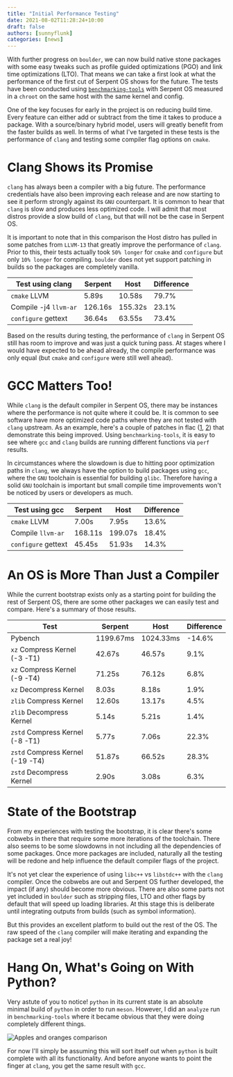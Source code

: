 ```yaml
---
title: "Initial Performance Testing"
date: 2021-08-02T11:28:24+10:00
draft: false
authors: [sunnyflunk]
categories: [news]
---
```


With further progress on `boulder`, we can now build native stone packages with some easy tweaks such as profile
guided optimizations (PGO) and link time optimizations (LTO). That means we can take a first look at what the
performance of the first cut of Serpent OS shows for the future. The tests have been conducted using
[`benchmarking-tools`](https://github.com/sunnyflunk/benchmarking-tools) with Serpent OS measured in a `chroot` on
the same host with the same kernel and config.

<!--more-->

One of the key focuses for early in the project is on reducing build time. Every feature can either add or subtract
from the time it takes to produce a package. With a source/binary hybrid model, users will greatly benefit from the
faster builds as well. In terms of what I've targeted in these tests is the performance of `clang` and testing some
compiler flag options on `cmake`.

# Clang Shows its Promise

`clang` has always been a compiler with a big future. The performance credentials have also been improving each release
and are now starting to see it perform strongly against its `GNU` counterpart. It is common to hear that `clang` is slow
and produces less optimized code. I will admit that most distros provide a slow build of `clang`, but that will not be
the case in Serpent OS.

It is important to note that in this comparison the Host distro has pulled in some patches from `LLVM-13` that greatly
improve the performance of `clang`. Prior to this, their tests actually took `50% longer` for `cmake` and `configure`
but only `10% longer` for compiling. `boulder` does not yet support patching in builds so the packages are completely
vanilla.

| Test using clang      | Serpent      | Host        | Difference |
|-----------------------|--------------|-------------|------------|
| `cmake` LLVM          | 5.89s        | 10.58s      | 79.7%      |
| Compile -j4 `llvm-ar` | 126.16s      | 155.32s     | 23.1%      |
| `configure` gettext   | 36.64s       | 63.55s      | 73.4%      |

Based on the results during testing, the performance of `clang` in Serpent OS still has room to improve and was just a
quick tuning pass. At stages where I would have expected to be ahead already, the compile performance was only equal
(but `cmake` and `configure` were still well ahead).

# GCC Matters Too!

While `clang` is the default compiler in Serpent OS, there may be instances where the performance is not quite where it
could be. It is common to see software have more optimized code paths where they are not tested with `clang` upstream. As
an example, here's a couple of patches in flac ([1](https://github.com/xiph/flac/commit/67ea8badadd3e63b8e8af5fe837d075104569330),
[2](https://github.com/xiph/flac/commit/d4a1b345dd16591ff6f17c67ee519afebe2f9792)) that demonstrate this being improved.
Using `benchmarking-tools`, it is easy to see where `gcc` and `clang` builds are running different functions via `perf`
results.

In circumstances where the slowdown is due to hitting poor optimization paths in `clang`, we always have the option to
build packages using `gcc`, where the `GNU` toolchain is essential for building `glibc`. Therefore having a solid `GNU`
toolchain is important but small compile time improvements won't be noticed by users or developers as much.

| Test using gcc      | Serpent      | Host        | Difference |
|---------------------|--------------|-------------|------------|
| `cmake` LLVM        | 7.00s        | 7.95s       | 13.6%      |
| Compile `llvm-ar`   | 168.11s      | 199.07s     | 18.4%      |
| `configure` gettext | 45.45s       | 51.93s      | 14.3%      |

# An OS is More Than Just a Compiler

While the current bootstrap exists only as a starting point for building the rest of Serpent OS, there are some other
packages we can easily test and compare. Here's a summary of those results.

| Test                              | Serpent      | Host        | Difference |
|-----------------------------------|--------------|-------------|------------|
| Pybench                           | 1199.67ms    | 1024.33ms   | -14.6%     |
| `xz` Compress Kernel (-3 -T1)     | 42.67s       | 46.57s      | 9.1%       |
| `xz` Compress Kernel (-9 -T4)     | 71.25s       | 76.12s      | 6.8%       |
| `xz` Decompress Kernel            | 8.03s        | 8.18s       | 1.9%       |
| `zlib` Compress Kernel            | 12.60s       | 13.17s      | 4.5%       |
| `zlib` Decompress Kernel          | 5.14s        | 5.21s       | 1.4%       |
| `zstd` Compress Kernel (-8 -T1)   | 5.77s        | 7.06s       | 22.3%      |
| `zstd` Compress Kernel (-19 -T4)  | 51.87s       | 66.52s      | 28.3%      |
| `zstd` Decompress Kernel          | 2.90s        | 3.08s       | 6.3%       |

# State of the Bootstrap

From my experiences with testing the bootstrap, it is clear there's some cobwebs in there that require some more iterations
of the toolchain.
There also seems to be some slowdowns in not including all the dependencies of some packages. Once more packages are included,
naturally all the testing will be redone and help influence the default compiler flags of the project.

It's not yet clear the experience of using `libc++` vs `libstdc++` with the `clang` compiler. Once the cobwebs are out and
Serpent OS further developed, the impact (if any) should become more obvious. There are also some parts not yet included in
`boulder` such as stripping files, LTO and other flags by default that will speed up loading libraries. At this stage this is
deliberate until integrating outputs from builds (such as symbol information).

But this provides an excellent platform to build out the rest of the OS. The raw speed of the `clang` compiler will make
iterating and expanding the package set a real joy!

# Hang On, What's Going on With Python?

Very astute of you to notice! `python` in its current state is an absolute minimal build of `python` in order to run `meson`.
However, I did an `analyze` run in `benchmarking-tools` where it became obvious that they were doing completely different
things.

![Apples and oranges comparison](../../static/img/blog/initial-performance-testing/Featured.webp)

For now I'll simply be assuming this will sort itself out when `python` is built complete with all its functionality. And
before anyone wants to point the finger at `clang`, you get the same result with `gcc`.
